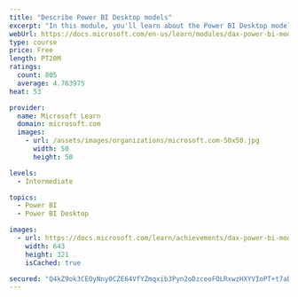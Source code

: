 ```yaml
---
title: "Describe Power BI Desktop models"
excerpt: "In this module, you'll learn about the Power BI Desktop model structure, star schema design basics, analytics queries, and report visual configuration. This module provides a strong foundation on which you can learn to optimize model designs and add model calculations."
webUrl: https://docs.microsoft.com/en-us/learn/modules/dax-power-bi-models/
type: course
price: Free
length: PT20M
ratings:
  count: 805
  average: 4.763975
heat: 53

provider:
  name: Microsoft Learn
  domain: microsoft.com
  images:
    - url: /assets/images/organizations/microsoft.com-50x50.jpg
      width: 50
      height: 50

levels:
  - Intermediate

topics:
  - Power BI
  - Power BI Desktop

images:
  - url: https://docs.microsoft.com/learn/achievements/dax-power-bi-models-social.png
    width: 643
    height: 321
    isCached: true

secured: "Q4kZ9ok3CEOyNny0CZE64VfYZmqxib3Pyn2oDzceoFOLRxwzHXYVIoPT+t7aDiHB5LGWEvKdAfEAn9r/3colghS6R02n7lHVLJ9l/5GVMkMYnwmNwASQtePe/PcufAWJNmAVspGGCr9ZnJdri5XoZ6v3FPdnbb1NjCz7xeU5fTB9P84EzJNQwPtaFA+jqbDPcraJxr5uLz6mF+z0FB40IyqLccQjAQbF+3SoDh4KuQYwf7sHR39GvZgXGxBNv7zygU2HKws9MjwQhMqRYf61crqBcGwpsUaKpXbWl0cdFC9pQLb+2yjzPamd8DeyE7uwOVnk9bsKFvYuEvZTYuvsL8L5QZO/OIznHTpfNqkyMd3IJ7MyZ96msxkMJNglCHUM6MW6BkkRCnfa12UhmPOpRGBbzwlt7mvBCf96ol2HMbY=;hXXV00BBX6hTRohRysYiqQ=="
---
```



